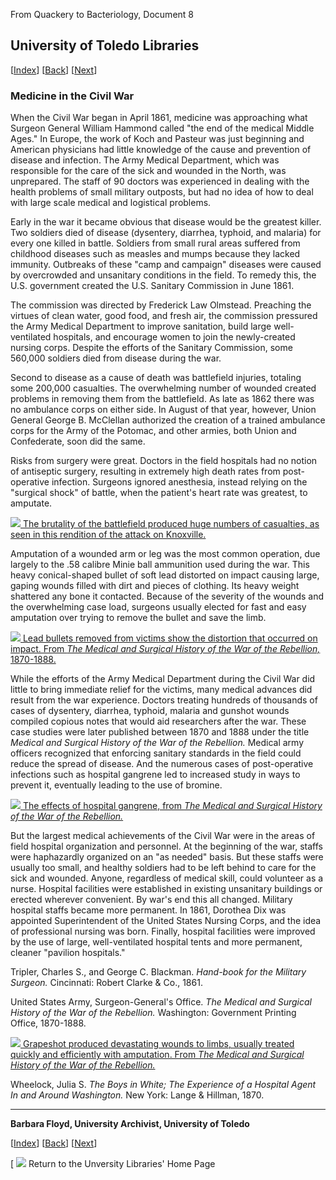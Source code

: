 From Quackery to Bacteriology, Document 8

## University of Toledo Libraries

[[Index](http://www.cl.utoledo.edu/canaday/quackery/quack-index.html)]
[[Back](http://www.cl.utoledo.edu/canaday/quackery/quack7.html)]
[[Next](http://www.cl.utoledo.edu/canaday/quackery/quack9.html)]

### Medicine in the Civil War

When the Civil War began in April 1861, medicine was approaching what Surgeon
General William Hammond called "the end of the medical Middle Ages." In
Europe, the work of Koch and Pasteur was just beginning and American
physicians had little knowledge of the cause and prevention of disease and
infection. The Army Medical Department, which was responsible for the care of
the sick and wounded in the North, was unprepared. The staff of 90 doctors was
experienced in dealing with the health problems of small military outposts,
but had no idea of how to deal with large scale medical and logistical
problems.

Early in the war it became obvious that disease would be the greatest killer.
Two soldiers died of disease (dysentery, diarrhea, typhoid, and malaria) for
every one killed in battle. Soldiers from small rural areas suffered from
childhood diseases such as measles and mumps because they lacked immunity.
Outbreaks of these "camp and campaign" diseases were caused by overcrowded and
unsanitary conditions in the field. To remedy this, the U.S. government
created the U.S. Sanitary Commission in June 1861.

The commission was directed by Frederick Law Olmstead. Preaching the virtues
of clean water, good food, and fresh air, the commission pressured the Army
Medical Department to improve sanitation, build large well-ventilated
hospitals, and encourage women to join the newly-created nursing corps.
Despite the efforts of the Sanitary Commission, some 560,000 soldiers died
from disease during the war.

Second to disease as a cause of death was battlefield injuries, totaling some
200,000 casualties. The overwhelming number of wounded created problems in
removing them from the battlefield. As late as 1862 there was no ambulance
corps on either side. In August of that year, however, Union General George B.
McClellan authorized the creation of a trained ambulance corps for the Army of
the Potomac, and other armies, both Union and Confederate, soon did the same.

Risks from surgery were great. Doctors in the field hospitals had no notion of
antiseptic surgery, resulting in extremely high death rates from post-
operative infection. Surgeons ignored anesthesia, instead relying on the
"surgical shock" of battle, when the patient's heart rate was greatest, to
amputate.

[ ![](http://www.cl.utoledo.edu/canaday/quackery/civil1-a.gif) The brutality
of the battlefield produced huge numbers of casualties, as seen in this
rendition of the attack on
Knoxville.](http://www.cl.utoledo.edu/canaday/quackery/civil1.gif)

Amputation of a wounded arm or leg was the most common operation, due largely
to the .58 calibre Minie ball ammunition used during the war. This heavy
conical-shaped bullet of soft lead distorted on impact causing large, gaping
wounds filled with dirt and pieces of clothing. Its heavy weight shattered any
bone it contacted. Because of the severity of the wounds and the overwhelming
case load, surgeons usually elected for fast and easy amputation over trying
to remove the bullet and save the limb.

[ ![](http://www.cl.utoledo.edu/canaday/quackery/civil2-a.gif) Lead bullets
removed from victims show the distortion that occurred on impact. From _The
Medical and Surgical History of the War of the Rebellion,_
1870-1888.](http://www.cl.utoledo.edu/canaday/quackery/civil2.gif)

While the efforts of the Army Medical Department during the Civil War did
little to bring immediate relief for the victims, many medical advances did
result from the war experience. Doctors treating hundreds of thousands of
cases of dysentery, diarrhea, typhoid, malaria and gunshot wounds compiled
copious notes that would aid researchers after the war. These case studies
were later published between 1870 and 1888 under the title _Medical and
Surgical History of the War of the Rebellion._ Medical army officers
recognized that enforcing sanitary standards in the field could reduce the
spread of disease. And the numerous cases of post-operative infections such as
hospital gangrene led to increased study in ways to prevent it, eventually
leading to the use of bromine.

[ ![](http://www.cl.utoledo.edu/canaday/quackery/civil5-a.gif) The effects of
hospital gangrene, from _The Medical and Surgical History of the War of the
Rebellion._ ](http://www.cl.utoledo.edu/canaday/quackery/civil5.gif)

But the largest medical achievements of the Civil War were in the areas of
field hospital organization and personnel. At the beginning of the war, staffs
were haphazardly organized on an "as needed" basis. But these staffs were
usually too small, and healthy soldiers had to be left behind to care for the
sick and wounded. Anyone, regardless of medical skill, could volunteer as a
nurse. Hospital facilities were established in existing unsanitary buildings
or erected wherever convenient. By war's end this all changed. Military
hospital staffs became more permanent. In 1861, Dorothea Dix was appointed
Superintendent of the United States Nursing Corps, and the idea of
professional nursing was born. Finally, hospital facilities were improved by
the use of large, well-ventilated hospital tents and more permanent, cleaner
"pavilion hospitals."

Tripler, Charles S., and George C. Blackman. _Hand-book for the Military
Surgeon._ Cincinnati: Robert Clarke  & Co., 1861.

United States Army, Surgeon-General's Office. _The Medical and Surgical
History of the War of the Rebellion._ Washington: Government Printing Office,
1870-1888.

[ ![](http://www.cl.utoledo.edu/canaday/quackery/civil4-a.gif) Grapeshot
produced devastating wounds to limbs, usually treated quickly and efficiently
with amputation. From _The Medical and Surgical History of the War of the
Rebellion._ ](http://www.cl.utoledo.edu/canaday/quackery/civil4.gif)

Wheelock, Julia S. _The Boys in White; The Experience of a Hospital Agent In
and Around Washington._ New York: Lange  & Hillman, 1870.

* * *

**Barbara Floyd, University Archivist, University of Toledo**

[[Index](http://www.cl.utoledo.edu/canaday/quackery/quack-index.html)]
[[Back](http://www.cl.utoledo.edu/canaday/quackery/quack7.html)]
[[Next](http://www.cl.utoledo.edu/canaday/quackery/quack9.html)]

[ ![](/images/home_btn.gif) Return to the Unversity Libraries' Home Page

